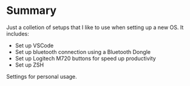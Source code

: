 # Summary

Just a colletion of setups that I like to use when setting up a new OS. It includes:

- Set up VSCode
- Set up bluetooth connection using a Bluetooth Dongle
- Set up Logitech M720 buttons for speed up productivity
- Set up ZSH

Settings for personal usage.